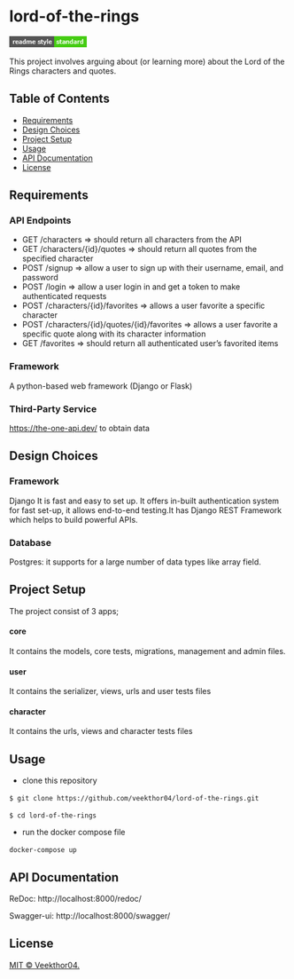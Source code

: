 # lord-of-the-rings
![img.png](img.png)

This project involves arguing about (or learning more) about the Lord of the Rings characters and quotes.

## Table of Contents
- [Requirements](#Requirements)
- [Design Choices](#Design-Choices)
- [Project Setup](#Project-Setup)
- [Usage](#Usage)
- [API Documentation](#API-Documentation)
- [License](License)

##  Requirements
### API Endpoints
- GET /characters => should return all characters from the API
- GET /characters/{id}/quotes => should return all quotes from the specified character
- POST /signup => allow a user to sign up with their username, email, and password
- POST /login => allow a user login in and get a token to make authenticated requests
- POST /characters/{id}/favorites => allows a user favorite a specific character
- POST /characters/{id}/quotes/{id}/favorites => allows a user favorite a specific quote along with its character information
- GET /favorites => should return all authenticated user’s favorited items

### Framework
A python-based web framework (Django or Flask)

### Third-Party Service
https://the-one-api.dev/ to obtain data

## Design Choices

### Framework
Django
It is fast and easy to set up. It offers in-built authentication system for fast set-up, it allows end-to-end testing.It has Django REST Framework which helps to build powerful APIs. 

### Database
Postgres: it supports for a large number of data types like array field.

## Project Setup

The project consist of 3 apps;
#### core
It contains the models, core tests, migrations, management and admin files.

#### user
It contains the serializer, views, urls and user tests files

#### character
It contains the urls, views and character tests files

## Usage
- clone this repository
 
`$ git clone https://github.com/veekthor04/lord-of-the-rings.git`

`$ cd lord-of-the-rings`

- run the docker compose file

`docker-compose up`

## API Documentation

ReDoc: http://localhost:8000/redoc/

Swagger-ui: http://localhost:8000/swagger/

## License

[MIT © Veekthor04.](./LICENSE)
